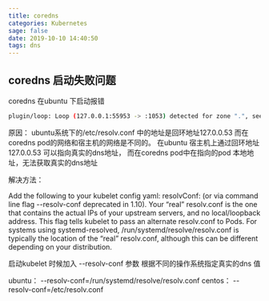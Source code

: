 ```yaml
---
title: coredns
categories: Kubernetes
sage: false
date: 2019-10-10 14:40:50
tags: dns
---
```


<amp-auto-ads type="adsense" data-ad-client="ca-pub-5216394795966395"></amp-auto-ads>

## coredns 启动失败问题

coredns 在ubuntu 下启动报错

```sh
plugin/loop: Loop (127.0.0.1:55953 -> :1053) detected for zone ".", see https://coredns.io/plugins/loop#troubleshooting. Query: "HINFO 4547991504243258144.3688648895315093531."
```

<!-- more -->

原因： ubuntu系统下的/etc/resolv.conf 中的地址是回环地址127.0.0.53 而在coredns pod的网络和宿主机的网络是不同的。 在ubuntu 宿主机上通过回环地址127.0.0.53  可以指向真实的dns地址，
而在coredns pod中在指向的pod 本地地址，无法获取真实的dns地址

解决方法：

Add the following to your kubelet config yaml: resolvConf: <path-to-your-real-resolv-conf-file> (or via command line flag --resolv-conf deprecated in 1.10). Your “real” resolv.conf is the one that contains the actual IPs of your upstream servers, and no local/loopback address. This flag tells kubelet to pass an alternate resolv.conf to Pods. For systems using systemd-resolved, /run/systemd/resolve/resolv.conf is typically the location of the “real” resolv.conf, although this can be different depending on your distribution.

启动kubelet 时候加入 --resolv-conf 参数 根据不同的操作系统指定真实的dns 值

ubuntu： --resolv-conf=/run/systemd/resolve/resolv.conf
centos：  --resolv-conf=/etc/resolv.conf